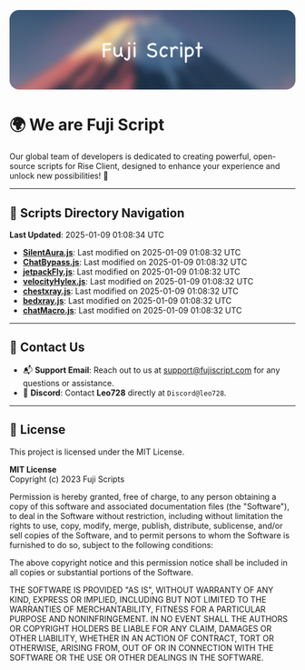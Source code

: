![Banner](.github/b.webp)

# 🌍 **We are Fuji Script**

Our global team of developers is dedicated to creating powerful, open-source scripts for Rise Client, designed to enhance your experience and unlock new possibilities! 🌟

---
<!-- SCRIPTS_NAVIGATION_START -->
## 📂 **Scripts Directory Navigation**

**Last Updated**: 2025-01-09 01:08:34 UTC

- **[SilentAura.js](scripts/SilentAura.js)**: Last modified on 2025-01-09 01:08:32 UTC
- **[ChatBypass.js](scripts/ChatBypass.js)**: Last modified on 2025-01-09 01:08:32 UTC
- **[jetpackFly.js](scripts/jetpackFly.js)**: Last modified on 2025-01-09 01:08:32 UTC
- **[velocityHylex.js](scripts/velocityHylex.js)**: Last modified on 2025-01-09 01:08:32 UTC
- **[chestxray.js](scripts/chestxray.js)**: Last modified on 2025-01-09 01:08:32 UTC
- **[bedxray.js](scripts/bedxray.js)**: Last modified on 2025-01-09 01:08:32 UTC
- **[chatMacro.js](scripts/chatMacro.js)**: Last modified on 2025-01-09 01:08:32 UTC

<!-- SCRIPTS_NAVIGATION_END -->

---

## 💬 **Contact Us**  
- 📬 **Support Email**: Reach out to us at [support@fujiscript.com](mailto:support@fujiscript.com) for any questions or assistance.  
- 💬 **Discord**: Contact **Leo728** directly at `Discord@leo728`.

---

## 📜 **License**

This project is licensed under the MIT License.  

**MIT License**  
Copyright (c) 2023 Fuji Scripts  

Permission is hereby granted, free of charge, to any person obtaining a copy of this software and associated documentation files (the "Software"), to deal in the Software without restriction, including without limitation the rights to use, copy, modify, merge, publish, distribute, sublicense, and/or sell copies of the Software, and to permit persons to whom the Software is furnished to do so, subject to the following conditions:  

The above copyright notice and this permission notice shall be included in all copies or substantial portions of the Software.  

THE SOFTWARE IS PROVIDED "AS IS", WITHOUT WARRANTY OF ANY KIND, EXPRESS OR IMPLIED, INCLUDING BUT NOT LIMITED TO THE WARRANTIES OF MERCHANTABILITY, FITNESS FOR A PARTICULAR PURPOSE AND NONINFRINGEMENT. IN NO EVENT SHALL THE AUTHORS OR COPYRIGHT HOLDERS BE LIABLE FOR ANY CLAIM, DAMAGES OR OTHER LIABILITY, WHETHER IN AN ACTION OF CONTRACT, TORT OR OTHERWISE, ARISING FROM, OUT OF OR IN CONNECTION WITH THE SOFTWARE OR THE USE OR OTHER DEALINGS IN THE SOFTWARE.  
